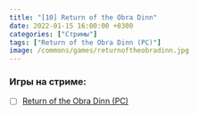 ```yaml
---
title: "[10] Return of the Obra Dinn"
date: 2022-01-15 16:00:00 +0300
categories: ["Стримы"]
tags: ["Return of the Obra Dinn (PC)"]
image: /commons/games/returnoftheobradinn.jpg
---
```


### Игры на стриме:
+ [ ] [Return of the Obra Dinn (PC)](/tags/return-of-the-obra-dinn-pc)
